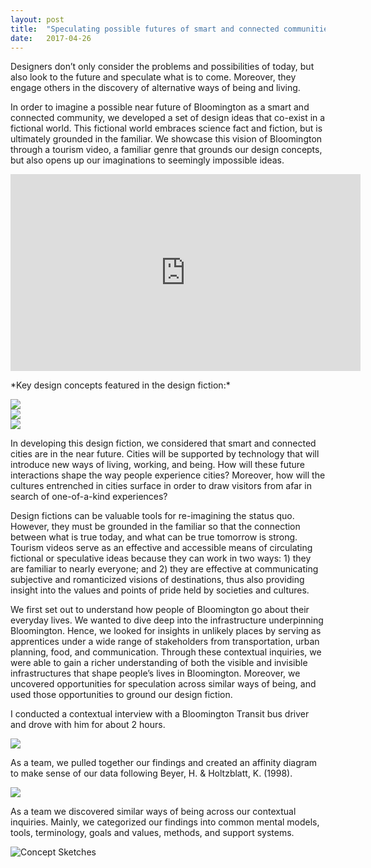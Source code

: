 ```yaml
---
layout: post
title:  "Speculating possible futures of smart and connected communities through design fiction"
date:   2017-04-26 
---
```


Designers don’t only consider the problems and possibilities of today, but also look to the future and speculate what is to come. Moreover, they engage others in the discovery of alternative ways of being and living. 

In order to imagine a possible near future of Bloomington as a smart and connected community, we developed a set of design ideas that co-exist in a fictional world. This fictional world embraces science fact and fiction, but is ultimately grounded in the familiar. We showcase this vision of Bloomington through a tourism video, a familiar genre that grounds our design concepts, but also opens up our imaginations to seemingly impossible ideas. 

<div class="align-center">
	<iframe width="560" height="315" src="https://www.youtube.com/embed/ByHwi3fng4M" frameborder="0" allowfullscreen></iframe>
</div>

<p class="excape">
*Key design concepts featured in the design fiction:*
</p>

<div class="unit one-third">
	<img src="https://raw.githubusercontent.com/trishazdz/blog/gh-pages/images/Welcome-2.png" />
</div>
<div class="unit one-third">
	<img src="https://raw.githubusercontent.com/trishazdz/blog/gh-pages/images/Hud-2.png" />
</div>
<div class="unit one-third">
	<img src="https://raw.githubusercontent.com/trishazdz/blog/gh-pages/images/Transaction-3.png" />
</div>

In developing this design fiction, we considered that smart and connected cities are in the near future. Cities will be supported by technology that will introduce new ways of living, working, and being. How will these future interactions shape the way people experience cities? Moreover, how will the cultures entrenched in cities surface in order to draw visitors from afar in search of one-of-a-kind experiences? 

Design fictions can be valuable tools for re-imagining the status quo. However, they must be grounded in the familiar so that the connection between what is true today, and what can be true tomorrow is strong. Tourism videos serve as an effective and accessible means of circulating fictional or speculative ideas because they can work in two ways: 1) they are familiar to nearly everyone; and 2) they are effective at communicating subjective and romanticized visions of destinations, thus also providing insight into the values and points of pride held by societies and cultures.    

We first set out to understand how people of Bloomington go about their everyday lives. We wanted to dive deep into the infrastructure underpinning Bloomington. Hence, we looked for insights in unlikely places by serving as apprentices under a wide range of stakeholders from transportation, urban planning, food, and communication. Through these contextual inquiries, we were able to gain a richer understanding of both the visible and invisible infrastructures that shape people’s lives in Bloomington. Moreover, we uncovered opportunities for speculation across similar ways of being, and used those opportunities to ground our design fiction. 

I conducted a contextual interview with a Bloomington Transit bus driver and drove with him for about 2 hours. 

<div class="unit .whole">
	<img src="https://raw.githubusercontent.com/trishazdz/blog/gh-pages/images/ci-bus-driver.png" />
</div>

As a team, we pulled together our findings and created an affinity diagram to make sense of our data following Beyer, H. & Holtzblatt, K. (1998). 

<div class="unit .whole">
	<img src="https://raw.githubusercontent.com/trishazdz/blog/gh-pages/images/CI.png" />
</div>

As a team we discovered similar ways of being across our contextual inquiries. Mainly, we categorized our findings into common mental models, tools, terminology, goals and values, methods, and support systems. 





![Concept Sketches](https://raw.githubusercontent.com/trishazdz/blog/gh-pages/images/Sketche.png)






   

